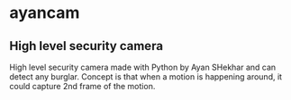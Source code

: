 # ayancam

## High level security camera

High level security camera made with Python by Ayan SHekhar and can detect any burglar. Concept is that when a motion is happening around, it could capture 2nd frame of
the motion.
